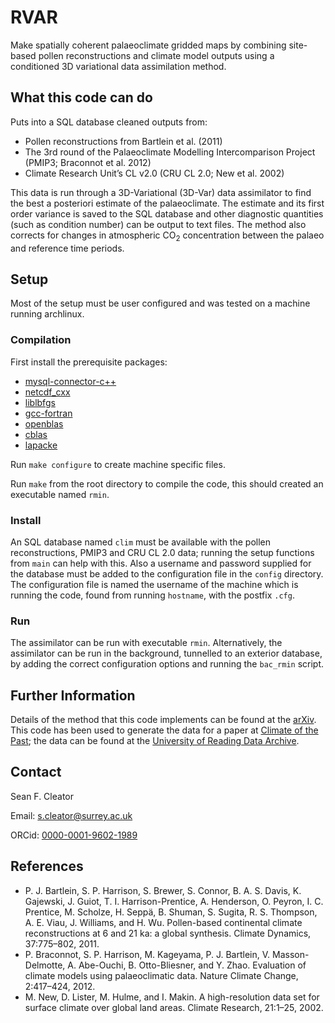 # RVAR 

Make spatially coherent palaeoclimate gridded maps by combining site-based pollen reconstructions and climate model outputs using a conditioned 3D variational data assimilation method.

## What this code can do 
Puts into a SQL database cleaned outputs from:

* Pollen reconstructions from Bartlein et al. (2011)
* The 3rd round of the Palaeoclimate Modelling Intercomparison Project (PMIP3; Braconnot et al. 2012) 
* Climate Research Unit’s CL v2.0 (CRU CL 2.0; New et al. 2002) 

This data is run through a 3D-Variational (3D-Var) data assimilator to find the best a posteriori estimate of the palaeoclimate.
The estimate and its first order variance is saved to the SQL database and other diagnostic quantities (such as condition number) can be output to text files. 
The method also corrects for changes in atmospheric CO<sub>2</sub> concentration between the palaeo and reference time periods.

## Setup
Most of the setup must be user configured and was tested on a machine running archlinux. 

### Compilation 
First install the prerequisite packages:

* [mysql-connector-c++](https://aur.archlinux.org/packages/mysql-connector-c%2B%2B/)
* [netcdf_cxx](https://www.archlinux.org/packages/community/x86_64/netcdf-cxx/)
* [liblbfgs](https://aur.archlinux.org/packages/liblbfgs/)
* [gcc-fortran](https://www.archlinux.org/packages/core/x86_64/gcc-fortran/)
* [openblas](https://www.archlinux.org/packages/community-testing/x86_64/openblas/)
* [cblas](https://www.archlinux.org/packages/extra/x86_64/cblas/)
* [lapacke](https://www.archlinux.org/packages/extra/x86_64/lapacke/)

Run `make configure` to create machine specific files.

Run `make` from the root directory to compile the code, this should created an executable named `rmin`.

### Install 

An SQL database named `clim` must be available with the pollen reconstructions, PMIP3 and CRU CL 2.0 data; running the setup functions from `main` can help with this.
Also a username and password supplied for the database must be added to the configuration file in the `config` directory.
The configuration file is named the username of the machine which is running the code, found from running `hostname`, with the postfix `.cfg`.

### Run

The assimilator can be run with executable `rmin`. 
Alternatively, the assimilator can be run in the background, tunnelled to an exterior database, by adding the correct configuration options and running the `bac_rmin` script.

## Further Information
Details of the method that this code implements can be found at the [arXiv](https://arxiv.org/abs/1902.04973). 
This code has been used to generate the data for a paper at [Climate of the Past](https://www.clim-past-discuss.net/cp-2019-55/); the data can be found at the [University of Reading Data Archive](http://dx.doi.org/10.17864/1947.206).

## Contact
Sean F. Cleator

Email: s.cleator@surrey.ac.uk

ORCid: [0000-0001-9602-1989](https://orcid.org/0000-0001-9602-1989)

## References

* P. J. Bartlein, S. P. Harrison, S. Brewer, S. Connor, B. A. S. Davis, K. Gajewski, J. Guiot, T. I. Harrison-Prentice, A. Henderson, O. Peyron, I. C. Prentice, M. Scholze, H. Seppä, B. Shuman, S. Sugita, R. S. Thompson, A. E. Viau, J. Williams, and H. Wu. Pollen-based continental climate reconstructions at 6 and 21 ka: a global synthesis. Climate Dynamics, 37:775–802, 2011.
* P. Braconnot, S. P. Harrison, M. Kageyama, P. J. Bartlein, V. Masson-Delmotte, A. Abe-Ouchi, B. Otto-Bliesner, and Y. Zhao. Evaluation of climate models using palaeoclimatic data. Nature Climate Change, 2:417–424, 2012.
* M. New, D. Lister, M. Hulme, and I. Makin. A high-resolution data set for surface climate over
global land areas. Climate Research, 21:1–25, 2002.
